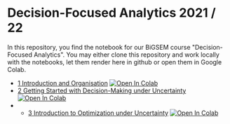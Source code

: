 # Decision-Focused Analytics 2021 / 22

In this repository, you find the notebook for our BiGSEM course "Decision-Focused Analytics".
You may either clone this repository and work locally with the notebooks, let them render here in github or open them in Google Colab.

- [1 Introduction and Organisation](https://github.com/decision-analytics/DecisionFocusedAnalytics2021/blob/main/01_Introduction/01_Introduction.ipynb) [![Open In Colab](https://colab.research.google.com/assets/colab-badge.svg)](https://colab.research.google.com/github/decision-analytics/DecisionFocusedAnalytics2021/blob/main/01_Introduction/01_Introduction.ipynb)
- [2 Getting Started with Decision-Making under Uncertainty](https://github.com/decision-analytics/DecisionFocusedAnalytics2021/blob/main/02_GettingStarted/02_GettingStarted.ipynb) [![Open In Colab](https://colab.research.google.com/assets/colab-badge.svg)](https://colab.research.google.com/github/decision-analytics/DecisionFocusedAnalytics2021/blob/main/02_GettingStarted/02_GettingStarted.ipynb)
- - [3 Introduction to Optimization under Uncertainty](https://github.com/decision-analytics/DecisionFocusedAnalytics2021/blob/main/03_Intro_Optimization_under_Uncertainty/03_Intro_Optimization_under_Uncertainty.ipynb) [![Open In Colab](https://colab.research.google.com/assets/colab-badge.svg)](https://colab.research.google.com/github/decision-analytics/DecisionFocusedAnalytics2021/blob/main/03_Intro_Optimization_under_Uncertainty/03_Intro_Optimization_under_Uncertainty.ipynb)

